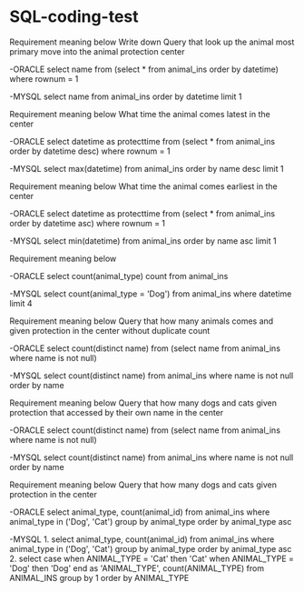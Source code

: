 # SQL-coding-test

Requirement meaning below
Write down Query that look up the animal most primary move into the animal protection center

-ORACLE
select name from (select * from animal_ins 
order by datetime)
where rownum = 1

-MYSQL
select name from animal_ins
order by datetime
limit 1



Requirement meaning below
What time the animal comes latest in the center

-ORACLE
select datetime as protecttime from (select * from animal_ins order by datetime desc)
where rownum = 1

-MYSQL
select max(datetime) from animal_ins
order by name desc
limit 1



Requirement meaning below
What time the animal comes earliest in the center

-ORACLE
select datetime as protecttime from (select * from animal_ins order by datetime asc)
where rownum = 1

-MYSQL
select min(datetime) from animal_ins
order by name asc
limit 1



Requirement meaning below

-ORACLE
select count(animal_type) count from animal_ins

-MYSQL
select count(animal_type = 'Dog') from animal_ins
where datetime
limit 4



Requirement meaning below
Query that how many animals comes and given protection in the center without duplicate count

-ORACLE
select count(distinct name) from (select name from animal_ins where name is not null)

-MYSQL
select count(distinct name) from animal_ins
where name is not null
order by name



Requirement meaning below
Query that how many dogs and cats given protection that accessed by their own name in the center

-ORACLE
select count(distinct name) from (select name from animal_ins where name is not null)

-MYSQL
select count(distinct name) from animal_ins
where name is not null
order by name


Requirement meaning below
Query that how many dogs and cats given protection in the center

-ORACLE
select animal_type, count(animal_id) from animal_ins
where animal_type in ('Dog', 'Cat')
group by animal_type
order by animal_type asc

-MYSQL
1. 
select animal_type, count(animal_id) from animal_ins
where animal_type in ('Dog', 'Cat')
group by animal_type
order by animal_type asc
2. 
select
case when ANIMAL_TYPE = 'Cat' then 'Cat'
when ANIMAL_TYPE = 'Dog' then 'Dog' end as 'ANIMAL_TYPE',
count(ANIMAL_TYPE)
from ANIMAL_INS
group by 1
order by ANIMAL_TYPE
